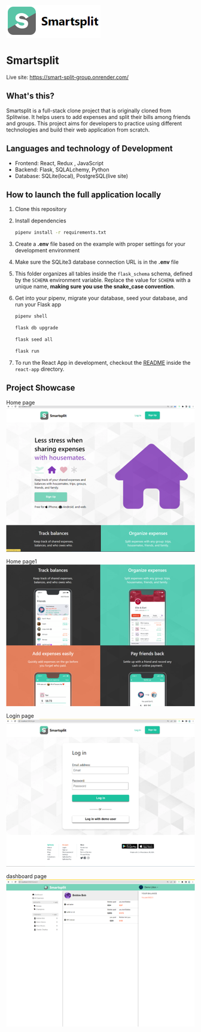 ![logo](./react-app/src/assets/logo.png)
# Smartsplit
Live site: https://smart-split-group.onrender.com/

## What's this?
Smartsplit is a full-stack clone project that is originally cloned from Splitwise. It helps users to add expenses and split their bills among friends and groups. This project aims for developers to practice using different technologies and build their web application from scratch.


## Languages and technology of Development
- Frontend: React, Redux , JavaScript
- Backend: Flask, SQLALchemy, Python
- Database: SQLite(local), PostgreSQL(live site)



## How to launch the full application locally
1. Clone this repository

2. Install dependencies

      ```bash
      pipenv install -r requirements.txt
      ```

3. Create a **.env** file based on the example with proper settings for your
   development environment

4. Make sure the SQLite3 database connection URL is in the **.env** file

5. This folder organizes all tables inside the `flask_schema` schema, defined
   by the `SCHEMA` environment variable.  Replace the value for
   `SCHEMA` with a unique name, **making sure you use the snake_case
   convention**.

6. Get into your pipenv, migrate your database, seed your database, and run your Flask app

   ```bash
   pipenv shell
   ```

   ```bash
   flask db upgrade
   ```

   ```bash
   flask seed all
   ```

   ```bash
   flask run
   ```

7. To run the React App in development, checkout the [README](./react-app/README.md) inside the `react-app` directory.

## Project Showcase
Home page
![Home page 1](./react-app/src/assets/home1.png)

Home page1
![Home page 2](./react-app/src/assets/home.png)

Login page
![Login page](./react-app/src/assets/loginpage.png)

dashboard page
![dashboard page](./react-app/src/assets/dashboard1.png)
